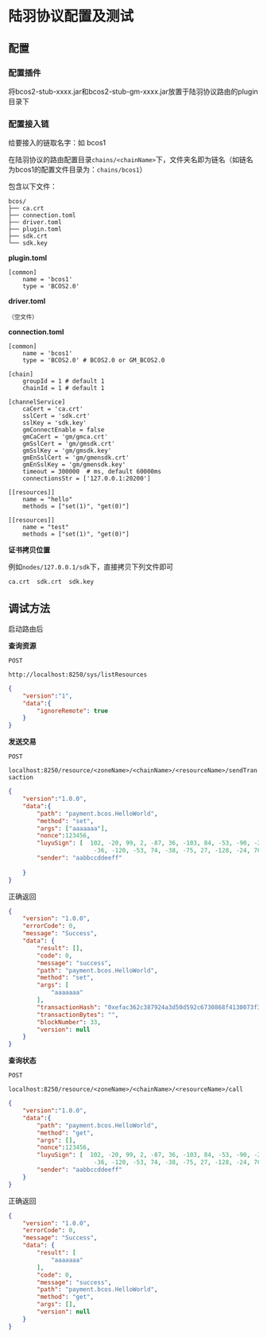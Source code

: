 # 陆羽协议配置及测试

## 配置

### 配置插件

将bcos2-stub-xxxx.jar和bcos2-stub-gm-xxxx.jar放置于陆羽协议路由的plugin目录下

### 配置接入链

给要接入的链取名字：如 bcos1

在陆羽协议的路由配置目录`chains/<chainName>`下，文件夹名即为链名（如链名为bcos1的配置文件目录为：`chains/bcos1`）

包含以下文件：

``` 
bcos/
├── ca.crt
├── connection.toml
├── driver.toml
├── plugin.toml
├── sdk.crt
└── sdk.key
```

**plugin.toml**

```
[common]
    name = 'bcos1'
    type = 'BCOS2.0'
```

**driver.toml**

```
（空文件）
```

**connection.toml**

```
[common]
    name = 'bcos1'
    type = 'BCOS2.0' # BCOS2.0 or GM_BCOS2.0

[chain]
    groupId = 1 # default 1
    chainId = 1 # default 1

[channelService]
    caCert = 'ca.crt'
    sslCert = 'sdk.crt'
    sslKey = 'sdk.key'
    gmConnectEnable = false
    gmCaCert = 'gm/gmca.crt'
    gmSslCert = 'gm/gmsdk.crt'
    gmSslKey = 'gm/gmsdk.key'
    gmEnSslCert = 'gm/gmensdk.crt'
    gmEnSslKey = 'gm/gmensdk.key'
    timeout = 300000  # ms, default 60000ms
    connectionsStr = ['127.0.0.1:20200']

[[resources]]
    name = "hello"
    methods = ["set(1)", "get(0)"]

[[resources]]
    name = "test"
    methods = ["set(1)", "get(0)"]
```

**证书拷贝位置**

例如`nodes/127.0.0.1/sdk`下，直接拷贝下列文件即可

```
ca.crt  sdk.crt  sdk.key
```

## 调试方法

启动路由后

**查询资源**

`POST`

`http://localhost:8250/sys/listResources`

``` json
{
	"version":"1",
	"data":{
		"ignoreRemote": true
	}
}
```

**发送交易**

`POST`

`localhost:8250/resource/<zoneName>/<chainName>/<resourceName>/sendTransaction`

``` json
{
	"version":"1.0.0",
	"data":{
		"path": "payment.bcos.HelloWorld",
		"method": "set",
		"args": ["aaaaaaa"],
		"nonce":123456,
		"luyuSign": [  102, -20, 99, 2, -87, 36, -103, 84, -53, -90, -24, 27, 32, -43, 116, 100, -103,
                        -36, -120, -53, 74, -38, -75, 27, -128, -24, 70, 88, 89, 61, -44, -81],
        "sender": "aabbccddeeff"
		
	}
}
```

正确返回

``` json
{
    "version": "1.0.0",
    "errorCode": 0,
    "message": "Success",
    "data": {
        "result": [],
        "code": 0,
        "message": "success",
        "path": "payment.bcos.HelloWorld",
        "method": "set",
        "args": [
            "aaaaaaa"
        ],
        "transactionHash": "0xefac362c387924a3d50d592c6730868f4130073f342d910cc0c7da0d9c73f302",
        "transactionBytes": "",
        "blockNumber": 33,
        "version": null
    }
}
```

**查询状态**

`POST`

`localhost:8250/resource/<zoneName>/<chainName>/<resourceName>/call`

``` json
{
	"version":"1.0.0",
	"data":{
		"path": "payment.bcos.HelloWorld",
		"method": "get",
		"args": [],
		"nonce":123456,
		"luyuSign": [  102, -20, 99, 2, -87, 36, -103, 84, -53, -90, -24, 27, 32, -43, 116, 100, -103,
                        -36, -120, -53, 74, -38, -75, 27, -128, -24, 70, 88, 89, 61, -44, -81],
        "sender": "aabbccddeeff"
	}
}
```

正确返回

``` json
{
    "version": "1.0.0",
    "errorCode": 0,
    "message": "Success",
    "data": {
        "result": [
            "aaaaaaa"
        ],
        "code": 0,
        "message": "success",
        "path": "payment.bcos.HelloWorld",
        "method": "get",
        "args": [],
        "version": null
    }
}
```

